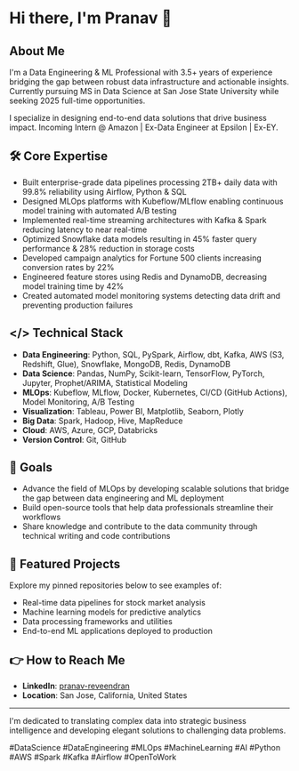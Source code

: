 # Hi there, I'm Pranav 👋

## About Me
I'm a Data Engineering & ML Professional with 3.5+ years of experience bridging the gap between robust data infrastructure and actionable insights. Currently pursuing MS in Data Science at San Jose State University while seeking 2025 full-time opportunities.

I specialize in designing end-to-end data solutions that drive business impact. Incoming Intern @ Amazon | Ex-Data Engineer at Epsilon | Ex-EY.

## 🛠️ Core Expertise

- Built enterprise-grade data pipelines processing 2TB+ daily data with 99.8% reliability using Airflow, Python & SQL
- Designed MLOps platforms with Kubeflow/MLflow enabling continuous model training with automated A/B testing
- Implemented real-time streaming architectures with Kafka & Spark reducing latency to near real-time
- Optimized Snowflake data models resulting in 45% faster query performance & 28% reduction in storage costs
- Developed campaign analytics for Fortune 500 clients increasing conversion rates by 22%
- Engineered feature stores using Redis and DynamoDB, decreasing model training time by 42%
- Created automated model monitoring systems detecting data drift and preventing production failures

## </> Technical Stack

- **Data Engineering**: Python, SQL, PySpark, Airflow, dbt, Kafka, AWS (S3, Redshift, Glue), Snowflake, MongoDB, Redis, DynamoDB
- **Data Science**: Pandas, NumPy, Scikit-learn, TensorFlow, PyTorch, Jupyter, Prophet/ARIMA, Statistical Modeling
- **MLOps**: Kubeflow, MLflow, Docker, Kubernetes, CI/CD (GitHub Actions), Model Monitoring, A/B Testing
- **Visualization**: Tableau, Power BI, Matplotlib, Seaborn, Plotly
- **Big Data**: Spark, Hadoop, Hive, MapReduce
- **Cloud**: AWS, Azure, GCP, Databricks
- **Version Control**: Git, GitHub

## 🎯 Goals

- Advance the field of MLOps by developing scalable solutions that bridge the gap between data engineering and ML deployment
- Build open-source tools that help data professionals streamline their workflows
- Share knowledge and contribute to the data community through technical writing and code contributions

## 📝 Featured Projects

Explore my pinned repositories below to see examples of:
- Real-time data pipelines for stock market analysis
- Machine learning models for predictive analytics
- Data processing frameworks and utilities
- End-to-end ML applications deployed to production

## 👉 How to Reach Me

- **LinkedIn**: [pranav-reveendran](https://www.linkedin.com/in/pranav-reveendran/)
- **Location**: San Jose, California, United States

---

I'm dedicated to translating complex data into strategic business intelligence and developing elegant solutions to challenging data problems.

#DataScience #DataEngineering #MLOps #MachineLearning #AI #Python #AWS #Spark #Kafka #Airflow #OpenToWork
